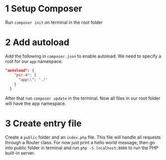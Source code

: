 # 1 Setup Composer

Run `composer init` on terminal in the root folder

# 2 Add autoload

Add the following in `composer.json` to enable autoload.
We need to specify a root for our `app` namespace.

```json
"autoload": {
    "psr-4": {
      "app\\": "./"
    }
  }
```

After that run `composer update` in the terminal.
Now all files in our root folder will have the app namespace.

# 3 Create entry file

Create a `public` folder and an `index.php` file. This file will handle all requests through a Router class. For now just print a hello world message, then go into public folder in terminal and run `php -S localhost:8080` to run the PHP built-in server.

